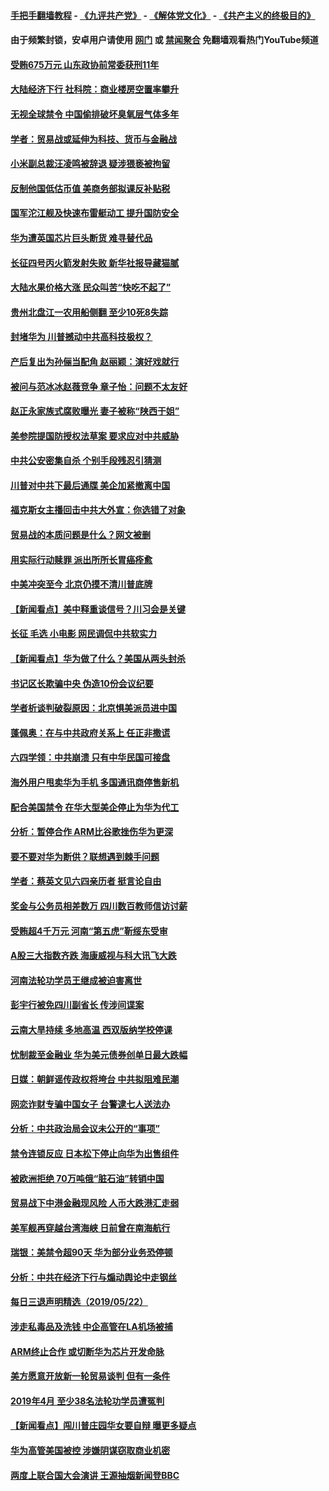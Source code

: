 #### [手把手翻墙教程](https://github.com/gfw-breaker/guides/wiki) -  [《九评共产党》](https://github.com/gfw-breaker/9ping.md?t=05241048) - [《解体党文化》](https://github.com/gfw-breaker/jtdwh.md?t=05241048) - [《共产主义的终极目的》](https://github.com/gfw-breaker/gczydzjmd.md?t=05241048)

#### 由于频繁封锁，安卓用户请使用 [网门](https://github.com/gfw-breaker/bn-android/blob/master/ogate.md?t=05241048) 或 [禁闻聚合](https://github.com/gfw-breaker/bn-android) 免翻墙观看热门YouTube频道 

#### [受贿675万元 山东政协前常委获刑11年](../pages/nsc413/n11276882.md?t=05241048) 

#### [大陆经济下行 社科院：商业楼房空置率攀升](../pages/nsc413/n11276627.md?t=05241048) 

#### [无视全球禁令 中国偷排破坏臭氧层气体多年](../pages/nsc413/n11277231.md?t=05241048) 

#### [学者：贸易战或延伸为科技、货币与金融战](../pages/nsc413/n11276959.md?t=05241048) 

#### [小米副总裁汪凌鸣被辞退 疑涉猥亵被拘留](../pages/nsc413/n11276883.md?t=05241048) 

#### [反制他国低估币值 美商务部拟课反补贴税](../pages/nsc413/n11276224.md?t=05241048) 

#### [国军沱江舰及快速布雷艇动工 提升国防安全](../pages/nsc413/n11276682.md?t=05241048) 

#### [华为遭英国芯片巨头断货 难寻替代品](../pages/nsc413/n11276488.md?t=05241048) 

#### [长征四号丙火箭发射失败 新华社报导藏猫腻](../pages/nsc413/n11276477.md?t=05241048) 

#### [大陆水果价格大涨 民众叫苦“快吃不起了”](../pages/nsc413/n11276499.md?t=05241048) 


#### [贵州北盘江一农用船侧翻 至少10死8失踪](../pages/nsc413/n11276297.md?t=05241048) 

#### [封堵华为 川普撼动中共高科技极权？](../pages/nsc413/n11275796.md?t=05241048) 

#### [产后复出为孙俪当配角 赵丽颖：演好戏就行](../pages/nsc413/n11275528.md?t=05241048) 

#### [被问与范冰冰赵薇竞争 章子怡：问题不太友好](../pages/nsc413/n11275725.md?t=05241048) 

#### [赵正永家族式腐败曝光 妻子被称“陕西于姐”](../pages/nsc413/n11275498.md?t=05241048) 

#### [美参院提国防授权法草案 要求应对中共威胁](../pages/nsc413/n11275932.md?t=05241048) 

#### [中共公安密集自杀 个别手段残忍引猜测](../pages/nsc413/n11275671.md?t=05241048) 

#### [川普对中共下最后通牒 美企加紧撤离中国](../pages/nsc413/n11275732.md?t=05241048) 

#### [福克斯女主播回击中共大外宣：你选错了对象](../pages/nsc413/n11275458.md?t=05241048) 

#### [贸易战的本质问题是什么？网文被删](../pages/nsc413/n11275743.md?t=05241048) 

#### [用实际行动赎罪 派出所所长胃癌痊愈](../pages/nsc413/n11273218.md?t=05241048) 

#### [中美冲突至今 北京仍摸不清川普底牌](../pages/nsc413/n11275788.md?t=05241048) 

#### [【新闻看点】美中释重谈信号？川习会是关键](../pages/nsc413/n11275376.md?t=05241048) 

#### [长征 毛选 小电影 网民调侃中共软实力](../pages/nsc413/n11275700.md?t=05241048) 

#### [【新闻看点】华为做了什么？美国从两头封杀](../pages/nsc413/n11275546.md?t=05241048) 

#### [书记区长欺骗中央 伪造10份会议纪要](../pages/nsc413/n11275453.md?t=05241048) 

#### [学者析谈判破裂原因：北京惧美派员进中国](../pages/nsc413/n11271876.md?t=05241048) 

#### [蓬佩奥：在与中共政府关系上 任正非撒谎](../pages/nsc413/n11275617.md?t=05241048) 

#### [六四学领：中共崩溃 只有中华民国可接盘](../pages/nsc413/n11275097.md?t=05241048) 

#### [海外用户甩卖华为手机 多国通讯商停售新机](../pages/nsc413/n11275359.md?t=05241048) 

#### [配合美国禁令 在华大型美企停止为华为代工](../pages/nsc413/n11275430.md?t=05241048) 

#### [分析：暂停合作 ARM比谷歌挫伤华为更深](../pages/nsc413/n11275375.md?t=05241048) 

#### [要不要对华为断供？联想遇到棘手问题](../pages/nsc413/n11275380.md?t=05241048) 

#### [学者：蔡英文见六四亲历者 挺言论自由](../pages/nsc413/n11275030.md?t=05241048) 

#### [奖金与公务员相差数万 四川数百教师信访讨薪](../pages/nsc413/n11275264.md?t=05241048) 


#### [受贿超4千万元 河南“第五虎”靳绥东受审](../pages/nsc413/n11274971.md?t=05241048) 

#### [A股三大指数齐跌 海康威视与科大讯飞大跌](../pages/nsc413/n11274657.md?t=05241048) 

#### [河南法轮功学员王继成被迫害离世](../pages/nsc413/n11272696.md?t=05241048) 

#### [彭宇行被免四川副省长 传涉间谍案](../pages/nsc413/n11274141.md?t=05241048) 

#### [云南大旱持续 多地高温 西双版纳学校停课](../pages/nsc413/n11274484.md?t=05241048) 

#### [忧制裁至金融业 华为美元债券创单日最大跌幅](../pages/nsc413/n11274270.md?t=05241048) 

#### [日媒：朝鲜谣传政权将垮台 中共拟阻难民潮](../pages/nsc413/n11274639.md?t=05241048) 

#### [网恋诈财专骗中国女子 台警逮七人送法办](../pages/nsc413/n11274713.md?t=05241048) 

#### [分析：中共政治局会议未公开的“事项”](../pages/nsc413/n11274307.md?t=05241048) 

#### [禁令连锁反应 日本松下停止向华为出售组件](../pages/nsc413/n11274010.md?t=05241048) 

#### [被欧洲拒绝 70万吨俄“脏石油”转销中国](../pages/nsc413/n11273738.md?t=05241048) 

#### [贸易战下中港金融现风险 人币大跌港汇走弱](../pages/nsc413/n11273877.md?t=05241048) 

#### [美军舰再穿越台湾海峡 日前曾在南海航行](../pages/nsc413/n11274189.md?t=05241048) 

#### [瑞银：美禁令超90天 华为部分业务恐停顿](../pages/nsc413/n11273873.md?t=05241048) 

#### [分析：中共在经济下行与煽动舆论中走钢丝](../pages/nsc413/n11273956.md?t=05241048) 

#### [每日三退声明精选（2019/05/22）](../pages/nsc413/n11274108.md?t=05241048) 

#### [涉走私毒品及洗钱 中企高管在LA机场被捕](../pages/nsc413/n11273922.md?t=05241048) 

#### [ARM终止合作 或切断华为芯片开发命脉](../pages/nsc413/n11273832.md?t=05241048) 

#### [美方愿意开放新一轮贸易谈判 但有一条件](../pages/nsc413/n11273380.md?t=05241048) 

#### [2019年4月 至少38名法轮功学员遭冤判](../pages/nsc413/n11273095.md?t=05241048) 

#### [【新闻看点】闯川普庄园华女要自辩 曝更多疑点](../pages/nsc413/n11273435.md?t=05241048) 

#### [华为高管美国被控 涉嫌阴谋窃取商业机密](../pages/nsc413/n11273751.md?t=05241048) 

#### [两度上联合国大会演讲 王源抽烟新闻登BBC](../pages/nsc413/n11273585.md?t=05241048) 

